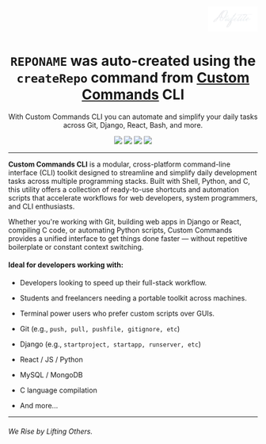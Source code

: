 <!-- PROJECT LOGO -->
<p align="end">
	<img src="https://raw.githubusercontent.com/DafetiteOgaga/dafetite_logo/main/dafetite-ogaga-logo.png" alt="Dafetite Ogaga" width="100" />
</p>

<h1 align="center">
  <code>REPONAME</code> was auto-created using the <code>createRepo</code> command from
  <a href="https://github.com/DafetiteOgaga/custom_commands">Custom Commands</a> CLI
</h1>

<p align="center">
  With Custom Commands CLI you can automate and simplify your daily tasks across Git, Django, React, Bash, and more.
  <!-- <br />
  <a href="#usage">View Demo</a>
  ·
  <a href="#installation">Installation</a>
  ·
  <a href="#contributing">Contribute</a>
  ·
  <a href="#license">License</a> -->
</p>

<p align="center">
  <img src="https://img.shields.io/badge/Type-CLI-green.svg">
  <img src="https://img.shields.io/badge/License-MIT-yellow.svg">
  <img src="https://img.shields.io/badge/Platform-Bash%20%7C%20Linux%20%7C%20Mac%20%7C%20GitBash-blue">
  <img src="https://img.shields.io/badge/Status-Active-brightgreen.svg">
</p>

---

**Custom Commands CLI** is a modular, cross-platform command-line interface (CLI) toolkit designed to streamline and simplify daily development tasks across multiple programming stacks. Built with Shell, Python, and C, this utility offers a collection of ready-to-use shortcuts and automation scripts that accelerate workflows for web developers, system programmers, and CLI enthusiasts.

Whether you're working with Git, building web apps in Django or React, compiling C code, or automating Python scripts, Custom Commands provides a unified interface to get things done faster — without repetitive boilerplate or constant context switching.

#### Ideal for developers working with:

- Developers looking to speed up their full-stack workflow.

- Students and freelancers needing a portable toolkit across machines.

- Terminal power users who prefer custom scripts over GUIs.
- Git (e.g., `push, pull, pushfile, gitignore, etc`)
- Django (e.g., `startproject, startapp, runserver, etc`)
- React / JS / Python
- MySQL / MongoDB
- C language compilation
- And more...

---

###### *We Rise by Lifting Others.*
